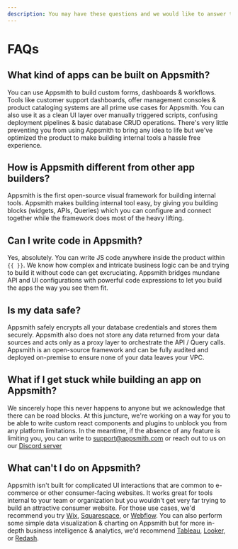 ```yaml
---
description: You may have these questions and we would like to answer them.
---
```


# FAQs

## What kind of apps can be built on Appsmith?

You can use Appsmith to build custom forms, dashboards & workflows. Tools like customer support dashboards, offer management consoles & product cataloging systems are all prime use cases for Appsmith. You can also use it as a clean UI layer over manually triggered scripts, confusing deployment pipelines & basic database CRUD operations. There's very little preventing you from using Appsmith to bring any idea to life but we've optimized the product to make building internal tools a hassle free experience.

## How is Appsmith different from other app builders?

Appsmith is the first open-source visual framework for building internal tools. Appsmith makes building internal tool easy, by giving you building blocks \(widgets, APIs, Queries\) which you can configure and connect together while the framework does most of the heavy lifting.

## Can I write code in Appsmith?

Yes, absolutely. You can write JS code anywhere inside the product within `{{ }}`. We know how complex and intricate business logic can be and trying to build it without code can get excruciating. Appsmith bridges mundane API and UI configurations with powerful code expressions to let you build the apps the way you see them fit.

## Is my data safe?

Appsmith safely encrypts all your database credentials and stores them securely. Appsmith also does not store any data returned from your data sources and acts only as a proxy layer to orchestrate the API / Query calls. Appsmith is an open-source framework and can be fully audited and deployed on-premise to ensure none of your data leaves your VPC.

## What if I get stuck while building an app on Appsmith?

We sincerely hope this never happens to anyone but we acknowledge that there can be road blocks. At this juncture, we're working on a way for you to be able to write custom react components and plugins to unblock you from any platform limitations. In the meantime, if the absence of any feature is limiting you, you can write to [support@appsmith.com](mailto:%20support@appsmith.com) or reach out to us on our [Discord server](https://discord.com/invite/rBTTVJp)

## What can't I do on Appsmith?

Appsmith isn't built for complicated UI interactions that are common to e-commerce or other consumer-facing websites. It works great for tools internal to your team or organization but you wouldn't get very far trying to build an attractive consumer website. For those use cases, we'd recommend you try [Wix](https://www.wix.com), [Squarespace](https://www.squarespace.com), or [Webflow](https://www.webflow.com). You can also perform some simple data visualization & charting on Appsmith but for more in-depth business intelligence & analytics, we'd recommend [Tableau](https://www.tableau.com/), [Looker](https://looker.com/), or [Redash](https://redash.io/).

